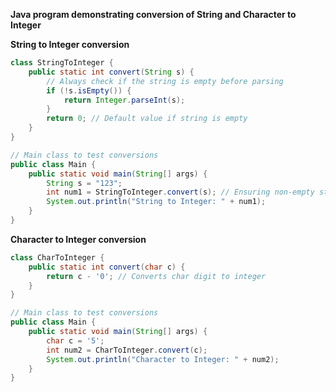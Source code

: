 **Java program demonstrating conversion of String and Character to Integer**

**String to Integer conversion**
```java
class StringToInteger {
    public static int convert(String s) {
        // Always check if the string is empty before parsing
        if (!s.isEmpty()) {
            return Integer.parseInt(s);
        }
        return 0; // Default value if string is empty
    }
}

// Main class to test conversions
public class Main {
    public static void main(String[] args) {
        String s = "123";
        int num1 = StringToInteger.convert(s); // Ensuring non-empty string check
        System.out.println("String to Integer: " + num1);
    }
}
```

**Character to Integer conversion**

```java
class CharToInteger {
    public static int convert(char c) {
        return c - '0'; // Converts char digit to integer
    }
}

// Main class to test conversions
public class Main {
    public static void main(String[] args) {
        char c = '5';
        int num2 = CharToInteger.convert(c);
        System.out.println("Character to Integer: " + num2);
    }
}
```
